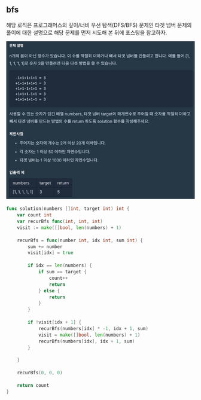 ## bfs

해당 로직은 프로그래머스의 깊이/너비 우선 탐색(DFS/BFS) 문제인 타겟 넘버 문제의 풀이에 대한 설명으로 해당 문제를 먼저 시도해 본 뒤에 포스팅을 참고하자.

![bfs-dfs](./src/problem.png)

```go
func solution(numbers []int, target int) int {
    var count int
    var recurBfs func(int, int, int)
    visit := make([]bool, len(numbers) + 1)
    
    recurBfs = func(number int, idx int, sum int) {
        sum += number
        visit[idx] = true
        
        if idx == len(numbers) {
            if sum == target {
                count++
                return
            } else {
                return
            }
        }

        if !visit[idx + 1] {
            recurBfs(numbers[idx] * -1, idx + 1, sum)
            visit = make([]bool, len(numbers) + 1)
            recurBfs(numbers[idx], idx + 1, sum)    
        }
        
    }
    
    recurBfs(0, 0, 0)

    return count
}
```
